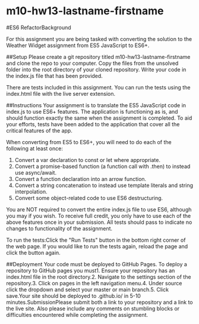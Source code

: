 # m10-hw13-lastname-firstname


#ES6 RefactorBackground

For this assignment you are being tasked with converting the solution to the Weather Widget assignment from ES5 JavaScript to ES6+.

##Setup
Please create a git repository titled m10-hw13-lastname-firstname and clone the repo to your computer. Copy the files from the unsolved folder into the root directory of your cloned repository. Write your code in the index.js file that has been provided.

There are tests included in this assignment. You can run the tests using the index.html file with the live server extension.

##Instructions
Your assignment is to translate the ES5 JavaScript code in index.js to use ES6+ features. The application is functioning as is, and should function exactly the same when the assignment is completed. To aid your efforts, tests have been added to the application that cover all the critical features of the app.

When converting from ES5 to ES6+, you will need to do each of the following at least once:
1.  Convert a var declaration to const or let where appropriate.
2.  Convert a promise-based function (a function call with .then) to instead use async/await.
3.  Convert a function declaration into an arrow function.
4.  Convert a string concatenation to instead use template literals and string interpolation.
5.  Convert some object-related code to use ES6 destructuring.

You are NOT required to convert the entire index.js file to use ES6, although you may if you wish. To receive full credit, you only have to use each of the above features once in your submission. All tests should pass to indicate no changes to functionality of the assignment.

To run the tests:Click the "Run Tests" button in the bottom right corner of the web page. If you would like to run the tests again, reload the page and click the button again.

##Deployment
Your code must be deployed to GitHub Pages. To deploy a repository to GitHub pages you must1.  Ensure your repository has an index.html file in the root directory.2.  Navigate to the settings section of the repository.3.  Click on pages in the left navigation menu.4.  Under source click the dropdown and select your master or main branch.5.  Click save.Your site should be deployed to <your github username>.github.io/<your repository name> in 5-10 minutes.SubmissionPlease submit both a link to your repository and a link to the live site. Also please include any comments on stumbling blocks or difficulties encountered while completing the assignment.
